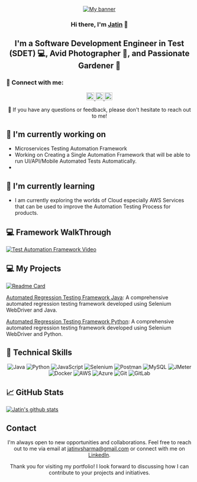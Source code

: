 <p align="center">
  <a href="https://www.linkedin.com/in/jatinshharma/" target="_blank" rel="noreferrer">
    <img src="https://raw.githubusercontent.com/jatin99/jatin99.github.io/main/images/banner.png" alt="My banner">
  </a>
</p>

<h3 align="center">Hi there, I'm <a href="https://www.linkedin.com/in/jatinshharma/" target="_blank" rel="noreferrer">Jatin</a> 👋</h3>

<h2 align="center">I'm a Software Development Engineer in Test (SDET) 💻, Avid Photographer 📸, and Passionate Gardener 🌱</h2>

### 🤝 Connect with me:

<p align="center">
  <a href="https://www.linkedin.com/in/jatinshharma//">
    <img src="https://raw.githubusercontent.com/jatin99/jatin99.github.io/main/images/linkedin.svg" alt="Jatin Shharma | LinkedIn" width="21px"/>
  </a>
  <a href="https://instagram.com/techwithJatin">
    <img src="https://raw.githubusercontent.com/jatin99/jatin99.github.io/main/images/instagram.svg" alt="Jatin | Instagram" width="21px"/>
  </a>
  <a href="https://wa.link/8nquvx">
    <img src="https://raw.githubusercontent.com/jatin99/jatin99.github.io/main/images/whatsapp.png" alt="Jatin | Whatsapp" width="21px"/>
  </a>
</p>
  


<p align="center">💬 If you have any questions or feedback, please don't hesitate to reach out to me!</p>

## 🔭 I'm currently working on

- Microservices Testing Automation Framework
- Working on Creating a Single Automation Framework that will be able to run UI/API/Mobile Automated Tests Automatically. 
- 

## 🌱 I'm currently learning

- I am currently exploring the worlds of Cloud especially AWS Services that can be used to improve the Automation Testing Process for products. 

## 💻 Framework WalkThrough
[![Test Automation Framework Video](https://raw.githubusercontent.com/jatin99/jatin99.github.io/main/images/Demo.png)](https://youtu.be/BCaqX6XCKhw)

## 💻 My Projects 

[![Readme Card](https://github-readme-stats.vercel.app/api/pin/?username=jatin99&repo=AutomationFramework)](https://github.com/jatin99/AutomationFramework)

[Automated Regression Testing Framework Java](https://github.com/jatin99/): A comprehensive automated regression testing framework developed using Selenium WebDriver and Java.

[Automated Regression Testing Framework Python](https://github.com/jatin99/): A comprehensive automated regression testing framework developed using Selenium WebDriver and Python.


## 💼 Technical Skills

<p align="center">
  <img src="https://img.shields.io/badge/Java-007396?style=for-the-badge&logo=java&logoColor=white" alt="Java">
  <img src="https://img.shields.io/badge/Python-3776AB?style=for-the-badge&logo=python&logoColor=white" alt="Python">
  <img src="https://img.shields.io/badge/JavaScript-F7DF1E?style=for-the-badge&logo=javascript&logoColor=black" alt="JavaScript">
  <img src="https://img.shields.io/badge/Selenium-43B02A?style=for-the-badge&logo=selenium&logoColor=white" alt="Selenium">
  <img src="https://img.shields.io/badge/Postman-FF6C37?style=for-the-badge&logo=postman&logoColor=white" alt="Postman">
  <img src="https://img.shields.io/badge/MySQL-4479A1?style=for-the-badge&logo=mysql&logoColor=white" alt="MySQL">
  <img src="https://img.shields.io/badge/JMeter-D22128?style=for-the-badge&logo=apache%20jmeter&logoColor=white" alt="JMeter">
  <img src="https://img.shields.io/badge/Docker-2496ED?style=for-the-badge&logo=docker&logoColor=white" alt="Docker">
  <img src="https://img.shields.io/badge/AWS-232F3E?style=for-the-badge&logo=amazon-aws&logoColor=white" alt="AWS">
  <img src="https://img.shields.io/badge/Azure-0089D6?style=for-the-badge&logo=microsoft-azure&logoColor=white" alt="Azure">
  <img src="https://img.shields.io/badge/Git-F05032?style=for-the-badge&logo=git&logoColor=white" alt="Git">
  <img src="https://img.shields.io/badge/GitLab-FCA121?style=for-the-badge&logo=gitlab&logoColor=white" alt="GitLab">
</p>

## 📈 GitHub Stats 

[![Jatin's github stats](https://github-readme-stats.vercel.app/api?username=jatin99)](https://github.com/jatin99)
## Contact

<p align="center">I'm always open to new opportunities and collaborations. Feel free to reach out to me via email at <a href="mailto:jatinvsharma@gmail.com">jatinvsharma@gmail.com</a> or connect with me on <a href="https://www.linkedin.com/in/yourprofile">LinkedIn</a>.</p>

<p align="center">Thank you for visiting my portfolio! I look forward to discussing how I can contribute to your projects and initiatives.</p>
